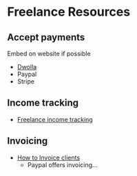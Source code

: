 # Freelance Resources

## Accept payments

Embed on website if possible

- [Dwolla](https://accounts.dwolla.com/sign-up/pay-as-you-go)
- Paypal
- Stripe

## Income tracking

- [Freelance income tracking](https://filthyrichwriter.com/best-way-track-freelance-income/)

## Invoicing

- [How to Invoice clients](https://filthyrichwriter.com/copywriting-qa-the-right-way-to-invoice-your-clients/)
  - Paypal offers invoicing...